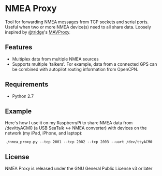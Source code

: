 NMEA Proxy
==========
Tool for forwarding NMEA messages from TCP sockets and serial ports. Useful when two or more NMEA device(s) need to all share data. Loosely inspired by [@tridge](https://github.com/tridge)'s [MAVProxy](https://github.com/tridge/MAVProxy).

Features
--------
* Multiplex data from multiple NMEA sources
* Supports multiple 'talkers'. For example, data from a connected GPS can be combined with autopilot routing information from OpenCPN.

Requirements
------------
* Python 2.7

Example
-------
Here's how I use it on my RaspberryPi to share NMEA data from /dev/ttyACM0 (a USB SeaTalk <-> NMEA converter) with devices on the network (my iPad, iPhone, and laptop):

    ./nmea_proxy.py --tcp 2001 --tcp 2002 --tcp 2003 --uart /dev/ttyACM0

License
-------
NMEA Proxy is released under the GNU General Public License v3 or later
